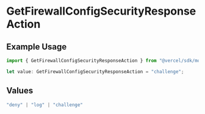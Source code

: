 # GetFirewallConfigSecurityResponseAction

## Example Usage

```typescript
import { GetFirewallConfigSecurityResponseAction } from "@vercel/sdk/models/getfirewallconfigop.js";

let value: GetFirewallConfigSecurityResponseAction = "challenge";
```

## Values

```typescript
"deny" | "log" | "challenge"
```